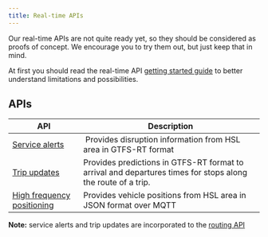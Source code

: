 ```yaml
---
title: Real-time APIs
---
```


Our real-time APIs are not quite ready yet, so they should be considered as proofs of concept. We encourage you to try them out, but just keep that in mind.

At first you should read the real-time API [getting started guide](./1-getting-started/) to better understand limitations and possibilities.

## APIs

| API                                                | Description            |
|----------------------------------------------------|------------------------|
| [Service alerts](./service-alerts/)                | Provides disruption information from HSL area in GTFS-RT format
| [Trip updates](./trip-updates/)                    | Provides predictions in GTFS-RT format to arrival and departures times for stops along the route of a trip.
| [High frequency positioning](./vehicle-positions/) | Provides vehicle positions from HSL area in JSON format over MQTT

**Note:** service alerts and trip updates are incorporated to the [routing API](../1-routing-api/)
